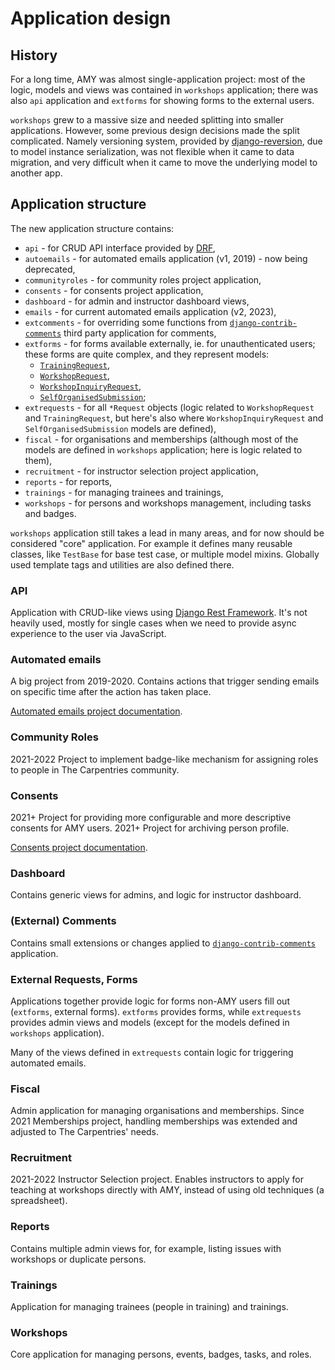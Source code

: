 # Application design

## History

For a long time, AMY was almost single-application project: most of the logic,
models and views was contained in `workshops` application; there was also `api`
application and `extforms` for showing forms to the external users.

`workshops` grew to a massive size and needed splitting into smaller applications.
However, some previous design decisions made the split complicated. Namely versioning
system, provided by
[django-reversion](https://django-reversion.readthedocs.io/en/stable/), due to
model instance serialization, was not flexible when it came to data migration, and
very difficult when it came to move the underlying model to another app.

## Application structure

The new application structure contains:

* `api` - for CRUD API interface provided by [DRF](https://www.django-rest-framework.org/),
* `autoemails` - for automated emails application (v1, 2019) - now being deprecated,
* `communityroles` - for community roles project application,
* `consents` - for consents project application,
* `dashboard` - for admin and instructor dashboard views,
* `emails` - for current automated emails application (v2, 2023),
* `extcomments` - for overriding some functions from
  [`django-contrib-comments`](https://django-contrib-comments.readthedocs.io/en/latest/quickstart.html)
  third party application for comments,
* `extforms` - for forms available externally, ie. for unauthenticated users; these
  forms are quite complex, and they represent models:
    * [`TrainingRequest`](./database_models.md#trainingrequest),
    * [`WorkshopRequest`](./database_models.md#workshoprequest),
    * [`WorkshopInquiryRequest`](./database_models.md#workshopinquiryrequest),
    * [`SelfOrganisedSubmission`](./database_models.md#selforganisedsubmission);
* `extrequests` - for all `*Request` objects (logic related to `WorkshopRequest` and
  `TrainingRequest`, but here's also where `WorkshopInquiryRequest` and
  `SelfOrganisedSubmission` models are defined),
* `fiscal` - for organisations and memberships (although most of the models are defined
  in `workshops` application; here is logic related to them),
* `recruitment` - for instructor selection project application,
* `reports` - for reports,
* `trainings` - for managing trainees and trainings,
* `workshops` - for persons and workshops management, including tasks and badges.

`workshops` application still takes a lead in many areas, and for now should be
considered "core" application. For example it defines many reusable classes,
like `TestBase` for base test case, or multiple model mixins. Globally used template
tags and utilities are also defined there.


### API
Application with CRUD-like views using
[Django Rest Framework](https://www.django-rest-framework.org/). It's not heavily used,
mostly for single cases when we need to provide async experience to the user via
JavaScript.

### Automated emails
A big project from 2019-2020. Contains actions that trigger sending emails on
specific time after the action has taken place.

[Automated emails project documentation](./projects/2019_automated_emails.md).

### Community Roles
2021-2022 Project to implement badge-like mechanism for assigning roles to people in
The Carpentries community.

### Consents
2021+ Project for providing more configurable and more descriptive consents for AMY
users.
2021+ Project for archiving person profile.

[Consents project documentation](./projects/2021_consents.md).

### Dashboard
Contains generic views for admins, and logic for instructor dashboard.

### (External) Comments
Contains small extensions or changes applied to
[`django-contrib-comments`](https://django-contrib-comments.readthedocs.io/en/latest/quickstart.html)
application.

### External Requests, Forms
Applications together provide logic for forms non-AMY users fill out (`extforms`,
external forms). `extforms` provides forms, while `extrequests` provides admin views
and models (except for the models defined in `workshops` application).

Many of the views defined in `extrequests` contain logic for triggering automated
emails.

### Fiscal
Admin application for managing organisations and memberships.
Since 2021 Memberships project, handling memberships was extended and adjusted to The
Carpentries' needs.

### Recruitment
2021-2022 Instructor Selection project. Enables instructors to apply for teaching at
workshops directly with AMY, instead of using old techniques (a spreadsheet).

### Reports
Contains multiple admin views for, for example, listing issues with workshops or
duplicate persons.

### Trainings
Application for managing trainees (people in training) and trainings.

### Workshops
Core application for managing persons, events, badges, tasks, and roles.
